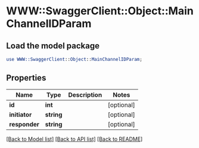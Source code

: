 # WWW::SwaggerClient::Object::MainChannelIDParam

## Load the model package
```perl
use WWW::SwaggerClient::Object::MainChannelIDParam;
```

## Properties
Name | Type | Description | Notes
------------ | ------------- | ------------- | -------------
**id** | **int** |  | [optional] 
**initiator** | **string** |  | [optional] 
**responder** | **string** |  | [optional] 

[[Back to Model list]](../README.md#documentation-for-models) [[Back to API list]](../README.md#documentation-for-api-endpoints) [[Back to README]](../README.md)


